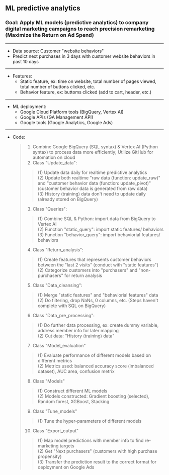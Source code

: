 ## ML predictive analytics
### Goal: Apply ML models (predictive analytics) to company digital marketing campaigns to reach precision remarketing (Maximize the Return on Ad Spend)
---
* Data source: Customer "website behaviors"  
* Predict next purchases in 3 days with customer website behaviors in past 10 days
---
* Features:
  * Static feature, ex: time on website, total number of pages viewed, total number of buttons clicked, etc.  
  * Behavior feature, ex: buttoms clicked (add to cart, header, etc.)
---
* ML deployment:
  * Google Cloud Platform tools (BigQuery, Vertex AI)
  * Google APIs (GA Management API)
  * Google tools (Google Analytics, Google Ads)
---
* Code:
  > 1. Combine Google BigQuery (SQL syntax) & Vertex AI (Python syntax) to process data more efficiently; Utilize GitHub for automation on cloud  
  > 2. Class "Update_data":  
  >> (1) Update data daily for realtime predictive analytics  
  >> (2) Update both realtime "raw data (function: update_raw)" and "customer behavior data (function: update_pivot)"  
  >>     (customer behavior data is generated from raw data)  
  >> (3) History (training) data don't need to update daily (already stored on BigQuery)  
  > 3. Class "Queries":  
  >> (1) Combine SQL & Python: import data from BigQuery to Vertex AI  
  >> (2) Function "static_query": import static features/ behaviors  
  >> (3) Function "behavior_query": import behaviorial features/ behaviors  
  > 4. Class "Return_analysis":  
  >> (1) Create features that represents customer behaviors between the "last 2 visits" (conduct with "static features")  
  >> (2) Categorize customers into "purchasers" and "non-purchasers" for return analysis  
  > 5. Class "Data_cleansing":  
  >> (1) Merge "static features" and "behaviorial features" data  
  >> (2) Do filtering, drop NaNs, 0 columns, etc. (Steps haven't complete with SQL on BigQuery)  
  > 6. Class "Data_pre_processing":  
  >> (1) Do further data processing, ex: create dummy variable, address member info for later mapping  
  >> (2) Cut data: "History (training) data"  
  > 7. Class "Model_evaluation"  
  >> (1) Evaluate performance of different models based on different metrics  
  >> (2) Metrics used: balanced accuracy score (imbalanced dataset), AUC area, confusion metrix  
  > 8. Class "Models"  
  >> (1) Construct different ML models  
  >> (2) Models constructed: Gradient boosting (selected), Random forest, XGBoost, Stacking  
  > 9. Class "Tune_models"  
  >> (1) Tune the hyper-parameters of different models  
  > 10. Class "Export_output"  
  >> (1) Map model predictions with member info to find re-marketing targets  
  >> (2) Get "Next purchasers" (customers with high purchase propensity)  
  >> (3) Transfer the prediction result to the correct format for deployment on Google Ads  
